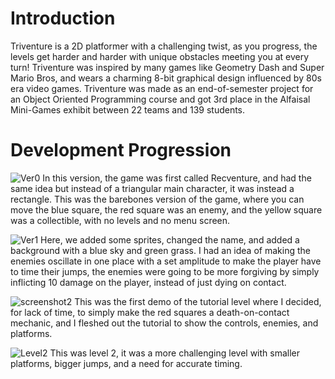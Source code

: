 # Introduction
  Triventure is a 2D platformer with a challenging twist, as you progress, the levels get harder and harder with unique obstacles meeting you at every turn! Triventure was inspired by many games like Geometry Dash and Super Mario Bros, and wears a charming 8-bit graphical design influenced by 80s era video games.
Triventure was made as an end-of-semester project for an Object Oriented Programming course and got 3rd place in the Alfaisal Mini-Games exhibit between 22 teams and 139 students.

# Development Progression
![Ver0](https://github.com/asuw1/Triventure/assets/63924584/4ce90428-6160-4b00-bb68-71101c79f4b9)
In this version, the game was first called Recventure, and had the same idea but instead of a triangular main character, it was instead a rectangle. This was the barebones version of the game, where you can move the blue square, the red square was an enemy, and the yellow square was a collectible, with no levels and no menu screen.

![Ver1](https://github.com/asuw1/Triventure/assets/63924584/1d161992-ec6a-49c9-bc26-b1e29bb23055)
Here, we added some sprites, changed the name, and added a background with a blue sky and green grass. I had an idea of making the enemies oscillate in one place with a set amplitude to make the player have to time their jumps, the enemies were going to be more forgiving by simply inflicting 10 damage on the player, instead of just dying on contact.

![screenshot2](https://github.com/asuw1/Triventure/assets/63924584/50d65a01-7b8e-4c88-9a82-478e301b40a4)
This was the first demo of the tutorial level where I decided, for lack of time, to simply make the red squares a death-on-contact mechanic, and I fleshed out the tutorial to show the controls, enemies, and platforms.

![Level2](https://github.com/asuw1/Triventure/assets/63924584/f18d210a-4d3f-4888-9b28-e0aee997b789)
This was level 2, it was a more challenging level with smaller platforms, bigger jumps, and a need for accurate timing.

